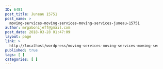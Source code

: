 ```yaml
---
ID: 6481
post_title: Juneau 15751
post_name: >
  moving-services-moving-services-moving-services-juneau-15751
author: mrgabonijeff@gmail.com
post_date: 2018-03-28 01:47:09
layout: page
link: >
  http://localhost/wordpress/moving-services-moving-services-moving-services-juneau-15751/
published: true
tags: [ ]
categories: [ ]
---
```

